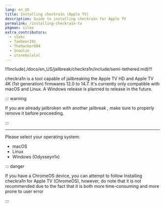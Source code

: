 ```yaml
---
lang: en_US
title: Installing checkra1n (Apple TV)
description: Guide to installing checkra1n for Apple TV
permalink: /installing-checkra1n-tv
pkgman: sileo
extra_contributors:
  - stekc
  - Tanbeer191
  - TheHacker894
  - Snoolie
  - itsnebulalol
---
```


!!!include(./docs/en_US/jailbreak/checkra1n/include/semi-tethered.md)!!!

checkra1n is a tool capable of jailbreaking the Apple TV HD and Apple TV 4K (1st generation) firmwares 12.0 to 14.7. It's currently only compatible with macOS and Linux. A Windows release is planned to release in the future.

::: warning

If you are already jailbroken with another jailbreak , make sure to properly <router-link to="/restoring-rootfs">remove it</router-link> before proceeding.

:::

---

Please select your operating system:
- <router-link to="/installing-checkra1n-tv/macos/">macOS</router-link>
- <router-link to="/installing-checkra1n-tv/linux/">Linux</router-link>
- <router-link to="/using-odysseyn1x-tv/">Windows (Odysseyn1x)</router-link>

::: danger

If you have a ChromeOS device, you can attempt to follow <router-link to="/installing-checkra1n-tv/chromeos">Installing checkra1n for Apple TV (ChromeOS)</router-link>, however, do note that it is not recommended due to the fact that it is both more time-consuming and more prone to user error

:::
